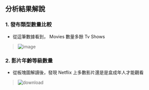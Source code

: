 ## 分析結果解說
### 1. 發布類型數量比較
  * 從這筆數據看到， Movies 數量多餘 Tv Shows
  >  ![image](https://github.com/Ricky7737/DataAnalysisAndLearning/assets/58324475/e604e652-e8f8-47d0-9be5-8cf657d0ddea)

### 2. 影片年齡等級數量
  * 從板塊圖解讀後，發現 Netflix 上多數影片還是是盒成年人才能觀看
  >  ![download](https://github.com/Ricky7737/DataAnalysisAndLearning/assets/58324475/e1dc5e5b-fddb-4b4c-8f60-8a51402e0dfd)
